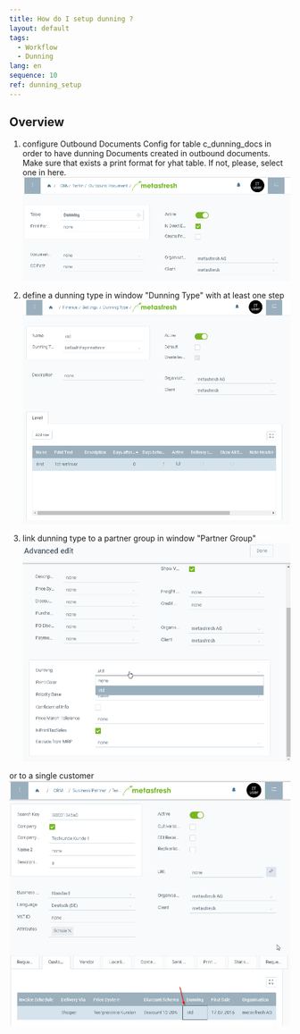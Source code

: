 ```yaml
---
title: How do I setup dunning ?
layout: default
tags:
  - Workflow
  - Dunning
lang: en
sequence: 10
ref: dunning_setup
---
```


## Overview

1. configure Outbound Documents Config for table c_dunning_docs in order to have dunning Documents created in outbound documents. Make sure that exists a print format for yhat table. If not, please, select one in here.
![](assets/Setup_Dunning-f0dcd.png)

1. define a dunning type in window "Dunning Type" with at least one step
![](assets/Setup_Dunning-e98f4.png)
1. link dunning type to a partner group in window "Partner Group"
![](assets/Setup_Dunning-fe276.png)

or to a single customer
![](assets/Setup_Dunning-2c48d.png)
